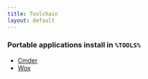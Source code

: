 ```yaml
---
title: Toolchain
layout: default
---
```


### Portable applications install in `%TOOLS%`

* [Cmder](Cmder)
* [Wox](Wox)
